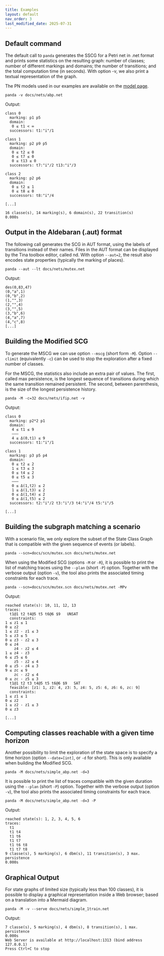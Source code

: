 ```yaml
---
title: Examples
layout: default
nav_order: 3
last_modified_date: 2025-07-31
---
```


## Default command

The default call to `panda` generates the SSCG for a Petri net in .net format
and prints some statistics on the resulting graph: number of classes; number of
different markings and domains; the number of transitions; and the total
computation time (in seconds). With option -v, we also print a textual
representation of the graph.

The PN models used in our examples are available on the [model
page](/docs/models/).

```console
panda -v docs/nets/abp.net
```

Output:

```console
class 0
  marking: p1 p5
  domain:
   0 ≤ t1 < ∞
  successors: t1:"i"/1

class 1
  marking: p2 p9 p5
  domain:
   0 ≤ t2 ≤ 0
   0 ≤ t7 ≤ 0
   0 ≤ t13 ≤ 0
  successors: t7:"i"/2 t13:"i"/3

class 2
  marking: p2 p6
  domain:
   0 ≤ t2 ≤ 1
   0 ≤ t8 ≤ 0
  successors: t8:"i"/4

[...]

16 classe(s), 14 marking(s), 6 domain(s), 22 transition(s)
0.000s
```

## Output in the Aldebaran (.aut) format

The following call generates the SCG in AUT format, using the labels of
transitions instead of their names. Files in the AUT format can be displayed by
the Tina toolbox editor, called nd. With option `--aut=2`, the result also
encodes state properties (typically the marking of places).

```console
panda --aut --lt docs/nets/mutex.net
```

Output:

```console
des(0,83,47)
(0,"a",1)
(0,"b",2)
(1,"",3)
(2,"",4)
(3,"",5)
(3,"b",6)
(4,"a",7)
(4,"c",8)
[...]
```

## Building the Modified SCG

To generate the MSCG we can use option `--mscg` (short form `-M`). Option
`--climit` (equivalently `-c`) can be used to stop the exploration after a fixed
number of classes.

For the MSCG, the statistics also include an extra pair of values. The first,
called max persistence, is the longest sequence of transitions during which the
same transition remained persistent. The second, between parenthesis, is the
size of the longest persistence history.

```console
panda -M -c=32 docs/nets/ifip.net -v
```

Output:

```console
class 0
  marking: p2*2 p1
  domain:
   4 ≤ t1 ≤ 9
   ———
   4 ≤ Δ(0,t1) ≤ 9
  successors: t1:"i"/1

class 1
  marking: p3 p5 p4
  domain:
   0 ≤ t2 ≤ 2
   1 ≤ t3 ≤ 3
   0 ≤ t4 ≤ 2
   0 ≤ t5 ≤ 3
   ———
   0 ≤ Δ(1,t2) ≤ 2
   1 ≤ Δ(1,t3) ≤ 2
   0 ≤ Δ(1,t4) ≤ 2
   0 ≤ Δ(1,t5) ≤ 2
  successors: t2:"i"/2 t3:"i"/3 t4:"i"/4 t5:"i"/5

[...]
```

## Building the subgraph matching a scenario

With a scenario file, we only explore the subset of the State Class Graph that
is compatible with the given sequence of events (or labels).

```console
panda --scn=docs/scn/mutex.scn docs/nets/mutex.net
```

When using the Modified SCG (options `-M` or `-R`), it is possible to print the
list of matching traces using the `--plan` (short `-P`) option. Together with
the verbose output (option `-v`), the tool also prints the associated timing
constraints for each trace.

```console
panda --scn=docs/scn/mutex.scn docs/nets/mutex.net -MPv
```

Output:

```console
reached state(s): 10, 11, 12, 13
traces:
  t1@1 t2 t4@5 t5 t6@6 $9   UNSAT
  constraints:
1 ≤ z1 ≤ 1
0 ≤ z2
1 ≤ z2 - z1 ≤ 3
5 ≤ z3 ≤ 5
0 ≤ z3 - z2 ≤ 3
0 ≤ z4
    z4 - z2 ≤ 4
1 ≤ z4 - z3
6 ≤ z5 ≤ 6
    z5 - z2 ≤ 4
0 ≤ z5 - z4 ≤ 3
9 ≤ zc ≤ 9
    zc - z2 ≤ 4
0 ≤ zc - z5 ≤ 3
  t1@1 t2 t3 t4@5 t5 t6@6 $9   SAT
  feasible: [z1: 1, z2: 4, z3: 5, z4: 5, z5: 6, z6: 6, zc: 9]
  constraints:
1 ≤ z1 ≤ 1
0 ≤ z2
1 ≤ z2 - z1 ≤ 3
0 ≤ z3

[...]
```

## Computing classes reachable with a given time horizon

Another possibility to limit the exploration of the state space is to specify a
time horizon (option `--date=[int]`, or `-d` for short). This is only available
when building the Modified SCG.

```console
panda -M docs/nets/simple_abp.net -d=3
```

It is possible to print the list of traces compatible with the given duration
using the `--plan` (short `-P`) option. Together with the verbose output (option
`-v`), the tool also prints the associated timing constraints for each trace.

```console
panda -M docs/nets/simple_abp.net -d=3 -P
```

Output:

```console
reached state(s): 1, 2, 3, 4, 5, 6
traces:
  t1
  t1 t4
  t1 t6
  t1 t7
  t1 t6 t8
  t1 t7 t8
9 classe(s), 5 marking(s), 6 dbm(s), 11 transition(s), 3 max. persistence
0.000s
```

## Graphical Output

For state graphs of limited size (typically less than 100 classes), it is
possible to display a graphical representation inside a Web browser; based on a
translation into a Mermaid diagram.

```console
panda -M -v --serve docs/nets/simple_1train.net
```

Output:

```console
7 classe(s), 5 marking(s), 4 dbm(s), 8 transition(s), 1 max. persistence
0.000s
Web Server is available at http://localhost:1313 (bind address 127.0.0.1)
Press Ctrl+C to stop
```
